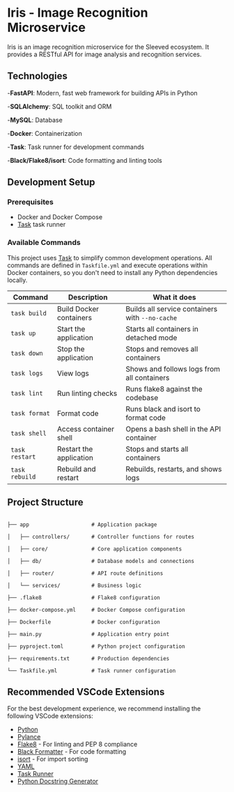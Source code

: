 # Iris - Image Recognition Microservice

Iris is an image recognition microservice for the Sleeved ecosystem. It provides a RESTful API for image analysis and recognition services.

## Technologies

-**FastAPI**: Modern, fast web framework for building APIs in Python

-**SQLAlchemy**: SQL toolkit and ORM

-**MySQL**: Database

-**Docker**: Containerization

-**Task**: Task runner for development commands

-**Black/Flake8/isort**: Code formatting and linting tools

## Development Setup

### Prerequisites

- Docker and Docker Compose
- [Task](https://taskfile.dev/) task runner

### Available Commands

This project uses [Task](vscode-file://vscode-app/Applications/Visual%20Studio%20Code.app/Contents/Resources/app/out/vs/code/electron-sandbox/workbench/workbench.html) to simplify common development operations. All commands are defined in `Taskfile.yml` and execute operations within Docker containers, so you don't need to install any Python dependencies locally.

| Command          | Description             | What it does                                      |
| ---------------- | ----------------------- | ------------------------------------------------- |
| `task build`   | Build Docker containers | Builds all service containers with `--no-cache` |
| `task up`      | Start the application   | Starts all containers in detached mode            |
| `task down`    | Stop the application    | Stops and removes all containers                  |
| `task logs`    | View logs               | Shows and follows logs from all containers        |
| `task lint`    | Run linting checks      | Runs flake8 against the codebase                  |
| `task format`  | Format code             | Runs black and isort to format code               |
| `task shell`   | Access container shell  | Opens a bash shell in the API container           |
| `task restart` | Restart the application | Stops and starts all containers                   |
| `task rebuild` | Rebuild and restart     | Rebuilds, restarts, and shows logs                |

## Project Structure

```

├── app                    # Application package

│   ├── controllers/       # Controller functions for routes

│   ├── core/              # Core application components

│   ├── db/                # Database models and connections

│   ├── router/            # API route definitions

│   └── services/          # Business logic

├── .flake8                # Flake8 configuration

├── docker-compose.yml     # Docker Compose configuration

├── Dockerfile             # Docker configuration

├── main.py                # Application entry point

├── pyproject.toml         # Python project configuration

├── requirements.txt       # Production dependencies

└── Taskfile.yml           # Task runner configuration

```

## Recommended VSCode Extensions

For the best development experience, we recommend installing the following VSCode extensions:

- [Python](https://marketplace.visualstudio.com/items?itemName=ms-python.python)
- [Pylance](https://marketplace.visualstudio.com/items?itemName=ms-python.vscode-pylance)
- [Flake8](https://marketplace.visualstudio.com/items?itemName=ms-python.flake8) - For linting and PEP 8 compliance
- [Black Formatter](https://marketplace.visualstudio.com/items?itemName=ms-python.black-formatter) - For code formatting
- [isort](https://marketplace.visualstudio.com/items?itemName=ms-python.isort) - For import sorting
- [YAML](https://marketplace.visualstudio.com/items?itemName=redhat.vscode-yaml)
- [Task Runner](https://marketplace.visualstudio.com/items?itemName=spmeesseman.vscode-taskexplorer)
- [Python Docstring Generator](https://marketplace.visualstudio.com/items?itemName=njpwerner.autodocstring)
